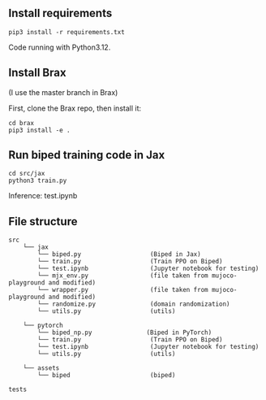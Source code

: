 ## Install requirements

```
pip3 install -r requirements.txt
```

Code running with Python3.12.

## Install Brax
(I use the master branch in Brax)

First, clone the Brax repo, then install it:
```
cd brax
pip3 install -e .
```


## Run biped training code in Jax

```
cd src/jax
python3 train.py
```

Inference: test.ipynb

## File structure

```
src
    └── jax
        └── biped.py                   (Biped in Jax)
        └── train.py                   (Train PPO on Biped)
        └── test.ipynb                 (Jupyter notebook for testing)
        └── mjx_env.py                 (file taken from mujoco-playground and modified)
        └── wrapper.py                 (file taken from mujoco-playground and modified)
        └── randomize.py               (domain randomization)
        └── utils.py                   (utils)

    └── pytorch
        └── biped_np.py               (Biped in PyTorch)
        └── train.py                   (Train PPO on Biped)
        └── test.ipynb                 (Jupyter notebook for testing)
        └── utils.py                   (utils)
        
    └── assets
        └── biped                      (biped)

tests
```